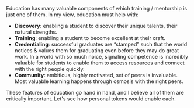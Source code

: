 Education has many valuable components of which training / mentorship is just one of them. In my view, education must help with:
- **Discovery**: enabling a student to discover their unique talents, their natural strengths.
- **Training**: enabling a student to become excellent at their craft.
- **Credentialing**: successful graduates are “stamped” such that the world notices & values them for graduating even before they may do great work. In a world with so much noice, signaling competence is incredibly valuable for students to enable them to access resources and connect with the right people quickly.
- **Community**: ambitious, highly motivated, set of peers is invaluable. Most valuable learning happens through osmosis with the right peers.

These features of education go hand in hand, and I believe all of them are critically important. Let's see how personal tokens would enable each.

